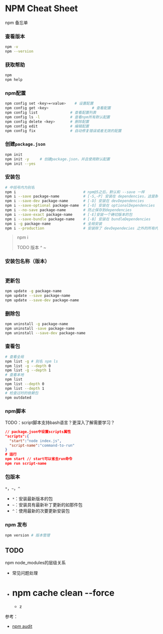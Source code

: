 # NPM Cheat Sheet

npm 备忘单

### 查看版本

```bash
npm -v
npm --version
```

### 获取帮助

```bash
npm
npm help
```

### npm配置

```bash
npm config set <key>=<value>	# 设置配置
npm config get <key>					# 查看配置
npm config list               # 查看配置列表
npm config ls -l              # 查看npm所有默认配置
npm config delete <key>       # 删除配置
npm config edit               # 编辑配置
npm config fix                # 自动修复错误或者无效的配置
```

### 创建`package.json`

```bash
npm init
npm init -y 	# 创建package.json，并且使用默认配置
npm init --yes
```

### 安装包

```bash
# 中括号内为别名
npm i                               # npm@5之后，默认和 --save 一样
npm i --save package-name           # [-S,-P] 安装在 dependencies，这是默认设置     
npm i --save-dev package-name       # [-D] 安装在 devDependencies
npm i --save-optional package-name  # [-O] 安装在 optionalDependencies
npm i --no-save package-name        # 防止保存到dependencies
npm i --save-exact package-name     # [-E]安装一个确切版本的包
npm i --save-bundle package-name    # [-B] 安装在 bundleDependencies
npm i -g package-name               # 全局安装
npm i --production                  # 安装除了 devDependecies 之外的所有内容
```

> npm i
>
> TODO 版本 ^ ~

### 安装包名称（版本）

```bash
```



### 更新包

```bash
npm update -g package-name
npm update --save package-name
npm update --save-dev package-name
```

### 删除包

```bash
npm uninstall -g package-name
npm uninstall -save package-name
npm uninstall --save-dev package-name
```

### 查看包

```bash
# 查看全局
npm list -g # 别名 npm ls
npm list -g --depth 0
npm list -g --depth 1
# 查看本地
npm list 
npm list --depth 0
npm list --depth 1
# 检查过时的依赖包
npm outdated
```

### npm脚本

TODO：script脚本支持bash语言？更深入了解需要学习？

```json
// package.json中设置scripts属性
"scripts":{
  "start":"node index.js",
  "script-name":"command-to-run"
}
# 运行
npm start // start可以省去run命令
npm run script-name
```

### 包版本

`*`，`~`，`^`

- `*`：安装最新版本的包
- `~`：安装具有最新补丁更新的如那件包
- `^`：使用最新的次要更新安装包

### npm 发布

```bash
npm version # 版本管理
```





## TODO

npm node_modules的层级关系

- 常见问题处理

- # npm cache clean --force

  - z

参考：

- [npm audit](http://eux.baidu.com/blog/fe/npm%20aduit%E4%BA%8C%E4%B8%89%E4%BA%8B)